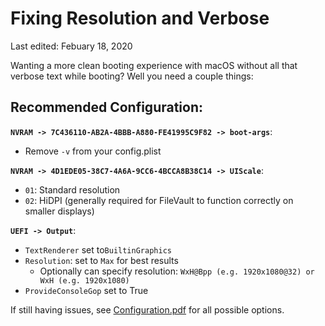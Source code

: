 # Fixing Resolution and Verbose

Last edited: Febuary 18, 2020

Wanting a more clean booting experience with macOS without all that verbose text while booting? Well you need a couple things:

## Recommended Configuration:

**`NVRAM -> 7C436110-AB2A-4BBB-A880-FE41995C9F82 -> boot-args`**:

* Remove `-v` from your config.plist

**`NVRAM -> 4D1EDE05-38C7-4A6A-9CC6-4BCCA8B38C14 -> UIScale`**:

* `01`: Standard resolution
* `02`: HiDPI (generally required for FileVault to function correctly on smaller displays)


**`UEFI -> Output`**:

* `TextRenderer` set to`BuiltinGraphics`
* `Resolution`: set to `Max` for best results
   * Optionally can specify resolution: `WxH@Bpp (e.g. 1920x1080@32) or WxH (e.g. 1920x1080)`
* `ProvideConsoleGop` set to True


If still having issues, see [Configuration.pdf](https://github.com/acidanthera/OpenCorePkg/blob/master/Docs/Configuration.pdf) for all possible options.
